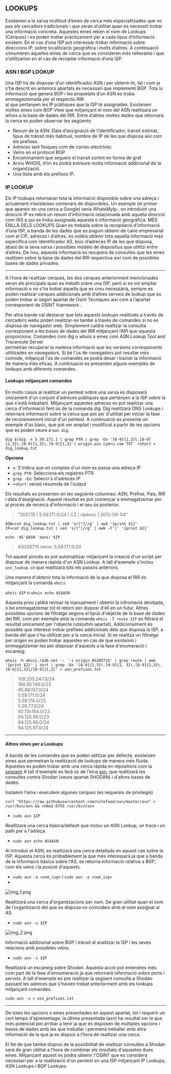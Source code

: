 ## LOOKUPS
Existeixen a la xarxa multitud d’eines de cerca més especialitzades que no pas els cercadors tradicionals i que seran 
d’utilitat quan es necessiti trobar una informació concreta. Aquestes eines reben el nom de Lookups (Cerques) i es poden
trobar pràcticament per a cada tipus d’informació existent. En el cas d’una ISP pot interessar trobar informació sobre 
direccions IP, sobre localització geogràfica i molts d’altres. A continuació s’enumeren aquelles eines de cerca que es 
consideren més rellevants i que s’utilitzarien en el cas de recopilar informació d’una ISP.  

### ASN I BGP LOOKUP  

Una ISP ha de disposar d’un identificador ASN i per obtenir-lo, tal i com ja s’ha descrit en anteriors apartats és necessari 
que implementi BGP. Tota la informació que genera BGP i les propietats d’un ASN es troba emmagatzemada per el respectiu RIR  
al que pertanyen les IP públiques que la ISP té assignades. Existeixen moltes eines com BGP View  que mitjançant el nom 
del ASN realitzarà un whois  a la base de dades del RIR. Entre d’altres moltes dades que retornarà la cerca es poden observar
les següents:

- Resum de la ASN: Data d’assignació de l’identificador, transit estimat, tipus de trànsit més habitual, nombre de IP 
de les que disposa així com els prefixes.  
- Adreces tant físiques com de correu electrònic  
- Veïns en el protocol BGP  
- Encaminament que segueix el transit sortint en forma de graf  
- Arxiu WHOIS, d’on es podrà extreure molta informació addicional de la organització.  
- Una llista amb els prefixos IP.  

### IP LOOKUP  

Els IP lookups retornaran tota la informació disponible sobre una adreça i actualment n’existeixen centenars de disponibles. 
Un exemple (el primer que apareix en una cerca a Google) seria WhatsMyIp , on introduint una direcció IP es rebrà un resum 
d’informació relacionada amb aquella direcció com l’AS a qui es troba assignada aquesta o informació geogràfica.
MÉS ENLLÀ DELS LOOKUPS
Quan es treballa sobre la recopilació d’informació d’una ISP, a banda de les dades que es puguin obtenir de caire empresarial 
com el CIF, adreces i d’altres, es voldrà obtenir tota aquella informació més específica com identificador AS, bloc d’adreces 
IP de les que disposa, abast de la seva xarxa i possibles models de dispositius que utilitzi entre d’altres. De nou, aquesta 
informació es recupera de consultes que les eines realitzen sobre la base de dades del RIR respectiva així com de possibles 
bases de dades privades.

---  

A l’hora de realitzar cerques, les dos cerques anteriorment mencionades seran els principals quan es treballi sobre una ISP, 
però si es vol ampliar informació o no s’ha trobat aquella que es creu necessària, sempre es poden realitzar cerques addicionals 
amb d’altres serveis de lookup que es poden trobar al segon apartat de Osint Tecniques  així com a l’apartat corresponent 
de OSINT framework .

Per altra banda cal destacar que tots aquests lookups realitzats a través de cercadors webs poden realitzar-se també a través 
de comandes si no es disposa de navegador web. Simplement caldrà realitzar la consulta corresponent a les bases de dades del 
RIR mitjançant l’API que aquesta proporciona.  Comandes com dig  o whois  o eines com ASN Lookup Tool and Traceroute Server  
permetran recuperar la mateixa informació que les versions corresponents utilitzades en navegadors. Si bé l'ús de navegadors
pot resultar més comode, mitjançat l'ús de comandes es podrà desar i tractar la informació de manera més eficaç. A continuació
es presenten alguns exemples de lookups amb diferents comandes.

#### Lookups mitjançant comandes

En molts casos al realitzar un pentest sobre una xarxa es disposarà únicament d'un conjunt d'adreces públiques que pertànyen
a la ISP sobre la que s'està treballant. Mitjançant aquestes adreces es pot realitzar una cerca d'informació fent ús de la
comanda dig. Dig realitzarà DNS Lookups i retornarà informació sobre la cerca que pot ser d'utilitat per iniciar la fase
de reconeixement inicial d'un pentest. A continuació es presenta un exemple d'ús bàsic, que pot ser ampliat i modificat 
a partir de les opcions que es poden veure a `man dig`.

`dig $(dig -x 5.59.171.1 | grep PTR | grep -Eo '[0-9]{1,3}\.[0-9]{1,3}\.[0-9]{1,3}\.[0-9]{1,3}').origin.asn.cymru.com TXT 
+short > dig_lookup.txt`

**Opcions**

- `x`: S'indica que en comptes d'un nom es passa una adreça IP
- `grep PTR`: Selecciona els registres PTR
- `grep -Eo`: Selecci`s d'adreces IP
- `+short`: versió resumida de l'output

Els resultats es presenten en les següents columnes: ASN, Prefixe, Pais, RIR i data d'assignació. Aquest resultat es pot
començar a emmagatzemar per al procés de recerca d'informació i el seu ús posterior.

> "205715 | 5.59.171.0/24 | CZ | ripencc | 2012-06-04"  

`ASN=cat dig_lookup.txt | sed 's/["]//g' | awk '{print $1}'`  
`IP=cat dig_lookup.txt | sed 's/["]//g' | awk -F'|' '{print $2}'`  

`echo 'AS'$ASN 'owns:'$IP`  

> AS205715 owns: 5.59.171.0/24  

Tot aquest procés es pot automatitzar mitjançant la creació d'un script per disposar de manera ràpida d'un ASN Lookup. A tall
d'exemple s'inclou `asn_lookup.sh` que realitzarà tots els passos anteriors.

Una manera d'obtenir tota la informació de la que disposa el RIR és mitjançant la comanda `whois`

`whois $IP` o `whois echo AS$ASN`

Aquesta preo caldrà revisar-la manualment i obtenir la infromació desitjada, o be emmagatzemar tot el retorn per disposr
d'ell en un futur. Altres possibles opcions de filtratge segons el tipus d'objecte de la base de dades del RIR, com per 
exemple amb la comanda `whois -T route $IP` es filtrarà el resultat únicament per l'objecte ruta(ultim apartat). Addicionalment
és possible que interessi trobar prefixes addicionals dels que disposa la ISP, a banda del que s'ha utilitzat per a la cerca 
inicial. Si es realitza un filtratge per origen es poden trobar aquestes en cas de que existeixin i emmagatzemar-les per
disposar d'aquests a la fase d'enumeració i escaneig.

`whois -h whois.radb.net -- '-i origin AS205715' | grep route | awk '{print $2}' | sort | grep -Eo '[0-9]{1,3}\.[0-9]{1,
3}\.[0-9]{1,3}\.[0-9]{1,3}\/[0-9]{1,2}' > asn_prefixes.txt`

> 109.205.247.0/24  
> 188.95.148.0/23  
> 45.88.157.0/24  
> 5.59.171.0/24  
> 5.59.174.0/23  
> 5.59.77.0/24  
> 92.119.184.0/23  
> 94.125.96.0/23  
> 94.125.96.0/24  
> 94.125.97.0/24  

---

#### Altres eines per a Lookups

A banda de les comandes que es poden utilitzar per defecte, existeixen eines que permetran la realització de lookups de 
manera més fluida. Aquestes es poden trobar amb una cerca ràpida en repositoris com la [següent](https://github.com/topics/asn-lookup)
A tall d'exemple es farà ús de l'eina [asn](https://github.com/nitefood/asn), que realitzarà les consultes contra Shodan
(veure apartat SHODAN) i d'altres bases de dades.

Instalem l'eina i executem algunes cerques (es requereix de privilegis)

`curl "https://raw.githubusercontent.com/nitefood/asn/master/asn" > /usr/bin/asn && chmod 0755 /usr/bin/asn`

- `sudo asn $IP`  

Realitzarà una cerca bàsica/default que inclou un ASN Lookup, un trace i un path per a l'adreça.

- `sudo asn echo AS$ASN`  

Al introduir el ASN, es realitzarà una cerca detallada en aquest cas sobre la ISP. Aquesta cerca
és probablement la que més interessarà ja que a banda de la informació bàsica sobre l'AS, es retorna informació relativa
a BGP, com els veins i la posició d'aquests.

- `sudo asn -o <nom_isp>` i  `sudo asn -a <nom_isp>`  
- 
![img_1.png](img_1.png)

Realitzarà una cerca d'organitzacions per nom. De gran utilitat quan el nom de l'organització del que es disposa no coincideix 
amb el nom assignat al AS.

- `sudo asn -u $IP`  

![img_2.png](img_2.png)

Informació addicional sobre BGP i trànsit al analitzar la ISP i les seves relacions amb possibles veïns.

- `sudo asn -s $IP` 

Realitzarà un escaneig sobre Shodan. Aquesta acció pot entendres més com part de la fase d'ennumeració
ja que retornarà informació sobre ports i serveis. A tall d'exemple es pot realitzar la següent consulta a Shodan passant
les adreces que s'havien trobat anteriorment amb els lookups mitjançant comandes.

`sudo asn -s < asn_prefixes.txt`


---

De totes les opcions o eines presentades en aquest apartat, tot i requerir un cert temps d'aprenentage, la última presentada
(asn) ha resultat ser la que més potencial pot arribar a tenir ja que es disposen de múltiples opcions i bases de dades
amb les que treballar i permetrà treballar amb altra informació de la que ja es disposi a l'hora de realitzar una cerca. 

El fet de que tambe disposi de la possibilitat de realitzar consultes a Shodan serà de gran utilitat a l'hora de combinar 
els resultats d'aquestes dues eines. Mitjançant aquest es podra obtenir l'OSINT que es considera necessari per a la realització 
d'un pentest en una ISP mitjançant IP Lookups, ASN Lookups i BGP Lookups.






